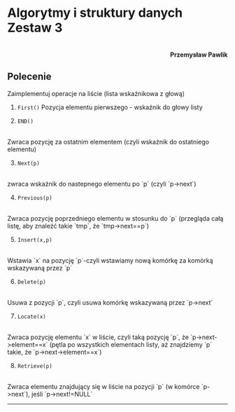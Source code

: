 # **Algorytmy i struktury danych** <br/> **Zestaw 3**
<br>
<div style="text-align: right"><b>Przemysław Pawlik</b></div>

## **Polecenie**
Zaimplementuj operacje na liście (lista wskaźnikowa z głową)

1. `First()` 
Pozycja elementu pierwszego - wskaźnik do głowy listy

2. `END()`
<br> 
Zwraca pozycję za ostatnim elementem (czyli wskażnik do ostatniego elementu)

3. `Next(p)` 
<br>
zwraca wskaźnik do nastepnego elementu po `p` (czyli `p->next`)

4. `Previous(p)` 
<br>
Zwraca pozycję poprzedniego elementu w stosunku do `p` (przegląda całą listę, aby znależć takie `tmp`, że `tmp->next==p`)


5. `Insert(x,p)`
<br>
Wstawia `x` na pozycję `p`-czyli wstawiamy nową komórkę za komórką wskazywaną przez `p`

6. `Delete(p)` 
<br>
Usuwa z pozycji `p`, czyli usuwa komórkę wskazywaną przez `p->next`

7. `Locate(x)`
<br>
Zwraca pozycję elementu `x` w liście, czyli taką pozycję `p`, że `p->next->element==x` (pętla po wszystkich elementach listy, aż znajdziemy `p` takie, że `p->next->element==x`)

8. `Retrieve(p)`
<br>
Zwraca elementu znajdujący się w liście na pozycji `p` (w komórce `p->next`), jeśli `p->next!=NULL`

----------
<br>
